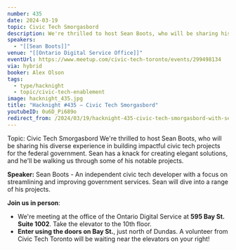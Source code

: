 ```yaml
---
number: 435
date: 2024-03-19
topic: Civic Tech Smorgasbord
description: We're thrilled to host Sean Boots, who will be sharing his diverse experience in building impactful civic tech projects for the federal government. Sean has a knack for creating elegant solutions, and he'll be walking us through some of his notable projects.
speakers:
  - "[[Sean Boots]]"
venue: "[[Ontario Digital Service Office]]"
eventUrl: https://www.meetup.com/civic-tech-toronto/events/299498134
via: hybrid
booker: Alex Olson
tags:
  - type/hacknight
  - topic/civic-tech-enablement
image: hacknight_435.jpg
title: "Hacknight #435 – Civic Tech Smorgasbord"
youtubeID: 0u6D_Pi689o
redirect_from: /2024/03/19/hacknight-435-civic-tech-smorgasbord-with-sean-boots/
---
```

Topic: Civic Tech Smorgasbord
We're thrilled to host Sean Boots, who will be sharing his diverse experience in building impactful civic tech projects for the federal government. Sean has a knack for creating elegant solutions, and he'll be walking us through some of his notable projects.

**Speaker:** Sean Boots - An independent civic tech developer with a focus on streamlining and improving government services. Sean will dive into a range of his projects.

**Join us in person**:

* We're meeting at the office of the Ontario Digital Service at **595 Bay St. Suite 1002**. Take the elevator to the 10th floor.
* **Enter using the doors on Bay St.**, just north of Dundas. A volunteer from Civic Tech Toronto will be waiting near the elevators on your right!
